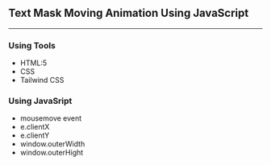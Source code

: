 ## Text Mask Moving Animation Using JavaScript
****
### Using Tools
* HTML:5
* CSS
* Tailwind CSS

### Using JavaSript
* mousemove event
* e.clientX
* e.clientY
* window.outerWidth
* window.outerHight